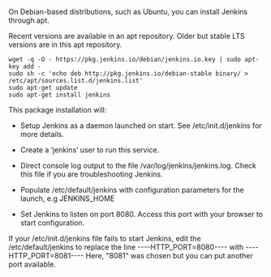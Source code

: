 On Debian-based distributions, such as Ubuntu, you can install Jenkins through apt.

Recent versions are available in an apt repository. Older but stable LTS versions are in this apt repository.
```
wget -q -O - https://pkg.jenkins.io/debian/jenkins.io.key | sudo apt-key add -
sudo sh -c 'echo deb http://pkg.jenkins.io/debian-stable binary/ > /etc/apt/sources.list.d/jenkins.list'
sudo apt-get update
sudo apt-get install jenkins
```

This package installation will:

* Setup Jenkins as a daemon launched on start. See /etc/init.d/jenkins for more details.
* Create a ‘jenkins’ user to run this service.
* Direct console log output to the file /var/log/jenkins/jenkins.log. Check this file if you are troubleshooting Jenkins.
* Populate /etc/default/jenkins with configuration parameters for the launch, e.g JENKINS_HOME

*    Set Jenkins to listen on port 8080. Access this port with your browser to start configuration.

If your /etc/init.d/jenkins file fails to start Jenkins, edit the /etc/default/jenkins to replace the line ----HTTP_PORT=8080---- with ----HTTP_PORT=8081---- Here, "8081" was chosen but you can put another port available.
